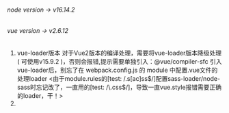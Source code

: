 ###### node version -> v16.14.2

###### vue version -> v2.6.12

1. vue-loader版本
   对于Vue2版本的编译处理，需要将vue-loader版本降级处理( 可使用v15.9.2 )，否则会报错,提示需要单独引入：@vue/compiler-sfc
   引入vue-loader后，别忘了在 webpack.config.js 的 module 中配置.vue文件的处理loader
   <由于module.rules的[test: /\.s[ac]ss$/]配置sass-loader/node-sass时忘记改了，一直用的[test: /\.css$/]，导致一直vue.style报错需要正确的loader，干！>
2. 